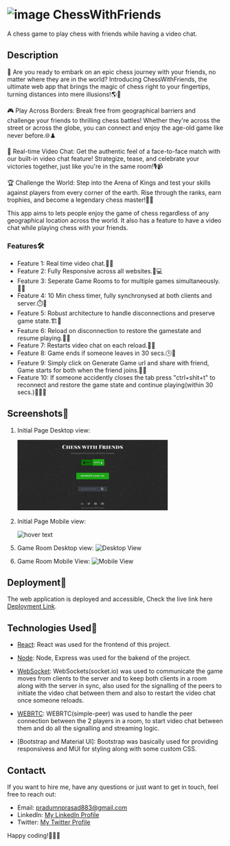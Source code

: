 # ![image](https://github.com/PRADUMN-2020/ChessWithFriends/assets/62955903/9880d43f-de15-48b7-9d81-10573e1e085d) ChessWithFriends
A chess game to play chess with friends while having a video chat.

## Description

🎉 Are you ready to embark on an epic chess journey with your friends, no matter where they are in the world? Introducing ChessWithFriends, the ultimate web app that brings the magic of chess right to your fingertips, turning distances into mere illusions!🌎🌟

🎮 Play Across Borders: Break free from geographical barriers and challenge your friends to thrilling chess battles! Whether they're across the street or across the globe, you can connect and enjoy the age-old game like never before.🌐♟️

🤝 Real-time Video Chat: Get the authentic feel of a face-to-face match with our built-in video chat feature! Strategize, tease, and celebrate your victories together, just like you're in the same room!🎙️📹

🏆 Challenge the World: Step into the Arena of Kings and test your skills against players from every corner of the earth. Rise through the ranks, earn trophies, and become a legendary chess master!🏅🤴

This app aims to lets people enjoy the game of chess regardless of any geographical location across the world. It also has a feature to have a video chat while playing chess with your friends.

### Features🛠️

- Feature 1: Real time video chat.🎥👥
- Feature 2: Fully Responsive across all websites.📱💻
- Feature 3: Seperate Game Rooms to for multiple games simultaneously.🏰👥
- Feature 4: 10 Min chess timer, fully synchronysed at both clients and server.⏱️🔄
- Feature 5: Robust architecture to handle disconnections and preserve game state.🏗️💾
- Feature 6: Reload on disconnection to restore the gamestate and resume playing.🔄🔄
- Feature 7: Restarts video chat on each reload.🎥🔄
- Feature 8: Game ends if someone leaves in 30 secs.🕒👋
- Feature 9: Simply click on Generate Game url and share with friend, Game starts for both when the friend joins.📨👫
- Feature 10: If someone accidently closes the tab press "ctrl+shit+t" to reconnect and restore the game state and continue 
              playing(within 30 secs.)🔄🔄🔁


## Screenshots📸

1. Initial Page Desktop view:
   <p alight="centre">
   <img src="chess-client/public/assets/pieces/initial-page-pc.png" width="350" title="hover text">
   </p>
2. Initial Page Mobile view:
   <p alight="centre">
   <img src="client/public/assets/pieces/initial-page-mobile.png" width="350" title="hover text">
  </p>
   
5. Game Room Desktop view:
   ![Desktop View](client/public/assets/pieces/initial-page-pc.png)

6.  Game Room Mobile View:
   ![Mobile View](client/public/assets/pieces/initial-page-pc.png)

## Deployment🚀

The web application is deployed and accessible, Check the live link here [Deployment Link](https://chesswithfriends.vercel.app/).

## Technologies Used🧰

- [React](https://legacy.reactjs.org/): React was used for the frontend of this project.
  
- [Node](https://nodejs.org/en/about): Node, Express was used for the bakend of the project.
  
- [WebSocket](https://socket.io/): WebSockets(socket.io) was used to communicate the game moves from clients to the server and to keep 
   both clients in a room along with the server in sync, also used for the signalling of the peers to initiate the video chat between 
   them and also to restart the video chat once someone reloads.
  
- [WEBRTC](https://github.com/feross/simple-peer): WEBRTC(simple-peer) was used to handle the peer connection between the 2 players in a room, to start video 
  chat between them and do all the signalling and streaming logic.
  
- [Bootstrap and Material UI]: Bootstrap was basically used for providing responsivess and MUI for styling along with some custom CSS.

## Contact📞

If you want to hire me, have any questions or just want to get in touch, feel free to reach out:

- Email: pradumnprasad883@gmail.com
- LinkedIn: [My LinkedIn Profile](https://www.linkedin.com/in/pradumn-prasad/)
- Twitter: [My Twitter Profile](https://twitter.com/PradumnPrasad7)

Happy coding!🚀👨‍💻
